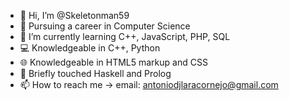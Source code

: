 - 👋 Hi, I’m @Skeletonman59
- 👀 Pursuing a career in Computer Science
- 🌱 I’m currently learning C++, JavaScript, PHP, SQL
- 💻 Knowledgeable in C++, Python
- 🌐 Knowledgeable in HTML5 markup and CSS
- 💾 Briefly touched Haskell and Prolog
- 📫 How to reach me -> email: antoniodjlaracornejo@gmail.com

<!---
Skeletonman59/Skeletonman59 is a ✨ special ✨ repository because its `README.md` (this file) appears on your GitHub profile.
You can click the Preview link to take a look at your changes.
--->
